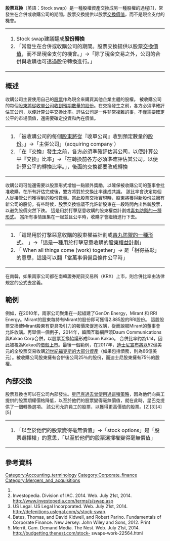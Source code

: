 **股票互換**（英語：Stock swap）是一種股權資產交換成另一種股權的過程\[1\]，常發生在合併或收購公司的期間。股票交換提供以股票[交換價值](https://zh.wikipedia.org/wiki/交換價值 "wikilink")，而不是現金支付的機會。

<table>
<tbody>
<tr class="odd">
<td><ol>
<li>Stock swap建議翻成<strong>股份轉換</strong></li>
<li>「常發生在合併或收購公司的期間。股票交換提供以股票<a href="https://zh.wikipedia.org/wiki/交換價值" title="wikilink">交換價值</a>，而不是現金支付的機會。」→「除了現金交易之外，公司的合併與收購也可透過股份轉換進行。」</li>
</ol></td>
</tr>
</tbody>
</table>

## 概述

收購公司主要使用自己的[股票](../Page/股票.md "wikilink")作為現金來購買其他企業主體的股權。 被收購公司的每個[股東將從收單公司收到預期數量的](https://zh.wikipedia.org/wiki/股東 "wikilink")[股份](https://zh.wikipedia.org/wiki/股份 "wikilink")。在交換發生之前，各方必須準確評估其公司，以便計算公平交換比率。評估公司是一件非常複雜的事，不僅需要確定公平的市場價值，還需要確定投資和內在價值。

<table>
<tbody>
<tr class="odd">
<td><ol>
<li>「被收購公司的每個<a href="https://zh.wikipedia.org/wiki/股東" title="wikilink">股東將從</a>『收單公司』收到預定數量的<a href="https://zh.wikipedia.org/wiki/股份" title="wikilink">股份</a>。」→「主併公司」（acquiring company ）</li>
<li>「在『交換』發生之前，各方必須準確評估其公司，以便計算公平『交換』比率」→「在轉換前各方必須準確評估其公司，以便計算公平的轉換比率。」，後面的交換都要改成轉換</li>
</ol></td>
</tr>
</tbody>
</table>

收購公司可能還需要以股票形式增加一點額外獎勵，以確保被收購公司的董事會批准收購。在所有評估完成後，雙方將對於交換比率達成共識。 該比率會決定每個人從接管公司獲得到的股份數量。當此股票交換實現時，股東將獲得新股份並擁有新公司的股份。有些時候，股票交換協議不允許新股東在一段時間內出售新股票，以避免股價突然下跌。 這是用於打擊惡意收購的股東權益計劃或[毒丸防禦的一種形式](https://zh.wikipedia.org/wiki/毒丸防御 "wikilink")。 當所有事情匯集在一起並且公平時，收購才會繼續進行下去。

<table>
<tbody>
<tr class="odd">
<td><ol>
<li>「這是用於打擊惡意收購的股東權益計劃或<a href="https://zh.wikipedia.org/wiki/毒丸防御" title="wikilink">毒丸防禦的一種形式</a>。 」→「這是一種用於打擊惡意收購的<a href="https://zh.wikipedia.org/wiki/股東權益計劃" title="wikilink">股東權益計劃</a>」</li>
<li>「 When all things come (work) together」→ 是「相得益彰」的意思，這邊可以翻「當萬事俱備且條件公平時」</li>
</ol></td>
</tr>
</tbody>
</table>

在南韓，如果兩家公司都在南韓證券期貨交易所（KRX）上市，則合併比率由法律規定的公式去定義。

## 範例

例如，在2010年，兩家公司聚集在一起組建了GenOn Energy，Mirant 和 RRI Energy。Mirant的股東每持有Mirant的股份即可獲得2.885股的RRI股份。 這股股票交換使Mirant股東有更具吸引力的報價來促進收購，從而說服Mirant的董事會允許收購。再舉個一個例子，2014年，韓國互聯網巨頭Daum Communications與Kakao Corp合併，以股票互換協議形成Daum Kakao。 合併比率約為1.14，因此被視為Kakao的[借殼上市](../Page/借殼上市.md "wikilink")。最後一個範例，在2017年，[迪士尼宣布將以](https://zh.wikipedia.org/wiki/迪士尼 "wikilink")52億美元的全股票交易收購[21世紀福克斯的大部分資產](../Page/21世纪.md "wikilink")（如果包括債務，則為66億美元）。被收購公司股東擁有合併後公司25％的股份，而迪士尼股東擁有75％的股權。

## 內部交換

股票互換也可以在公司內部發生。[星巴克過去曾使用過這種策略](https://zh.wikipedia.org/wiki/星巴克 "wikilink")，因為他們向員工提供的股票期權價格降低，以至於他們的股票變得毫無價值，就在此時，星巴克提供了一個轉換選項。 該公司允許員工的股票，以獲得更高價值的股票。\[2\]\[3\]\[4\]\[5\]

<table>
<tbody>
<tr class="odd">
<td><ol>
<li>「以至於他們的股票變得毫無價值」→「stock options」是「股票選擇權」的意思，「以至於他們的股票選擇權變得毫無價值」</li>
</ol></td>
</tr>
</tbody>
</table>



## 參考資料

[Category:Accounting_terminology](https://zh.wikipedia.org/wiki/Category:Accounting_terminology "wikilink") [Category:Corporate_finance](https://zh.wikipedia.org/wiki/Category:Corporate_finance "wikilink") [Category:Mergers_and_acquisitions](https://zh.wikipedia.org/wiki/Category:Mergers_and_acquisitions "wikilink")

1.
2.  Investopedia. Division of IAC. 2014. Web. July 21st, 2014. <http://www.investopedia.com/terms/s/swap.asp>
3.  US Legal. US Legal Incorporated. Web. July 21st, 2014. <http://defenitions.uslegal.com/s/stock-swap>.
4.  Bates, Thomas, and David Kidwell, and Robert Parino. Fundamentals of Corporate Finance. New Jersey: John Wiley and Sons, 2012. Print
5.  Merrit, Cam. Demand Media. The Nest. Web. July 21st, 2014. <http://budgetting.thenest.com/stock-> swaps-work-22564.html